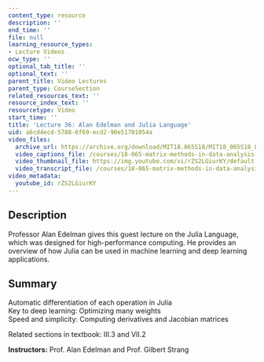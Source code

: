 ```yaml
---
content_type: resource
description: ''
end_time: ''
file: null
learning_resource_types:
- Lecture Videos
ocw_type: ''
optional_tab_title: ''
optional_text: ''
parent_title: Video Lectures
parent_type: CourseSection
related_resources_text: ''
resource_index_text: ''
resourcetype: Video
start_time: ''
title: 'Lecture 36: Alan Edelman and Julia Language'
uid: a6cd4ecd-5788-6f69-ecd2-90e51701054a
video_files:
  archive_url: https://archive.org/download/MIT18.065S18/MIT18_065S18_Lecture36_300k.mp4
  video_captions_file: /courses/18-065-matrix-methods-in-data-analysis-signal-processing-and-machine-learning-spring-2018/7deb4ee1bfd852b788a1bafb6ec15cf2_rZS2LGiurKY.vtt
  video_thumbnail_file: https://img.youtube.com/vi/rZS2LGiurKY/default.jpg
  video_transcript_file: /courses/18-065-matrix-methods-in-data-analysis-signal-processing-and-machine-learning-spring-2018/17528c2faa0ec74a8c7a739136468674_rZS2LGiurKY.pdf
video_metadata:
  youtube_id: rZS2LGiurKY
---
```


Description
-----------

Professor Alan Edelman gives this guest lecture on the Julia Language, which was designed for high-performance computing. He provides an overview of how Julia can be used in machine learning and deep learning applications.

Summary
-------

Automatic differentiation of each operation in Julia  
Key to deep learning: Optimizing many weights  
Speed and simplicity: Computing derivatives and Jacobian matrices

Related sections in textbook: III.3 and VII.2

**Instructors:** Prof. Alan Edelman and Prof. Gilbert Strang